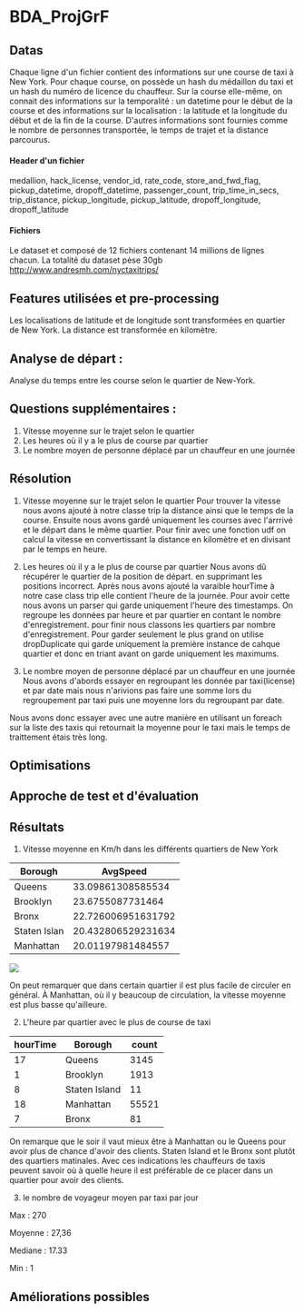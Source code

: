 # BDA_ProjGrF

## Datas
Chaque ligne d'un fichier contient des informations sur une course de taxi à New York. 
Pour chaque course, on possède un hash du médaillon du taxi et un hash du numéro de licence 
du chauffeur. Sur la course elle-même, on connait des informations sur la temporalité :
un datetime pour le début de la course et des informations sur la localisation : la latitude
et la longitude du début et de la fin de la course. D'autres informations sont fournies comme
le nombre de personnes transportée, le temps de trajet et la distance parcourus.


#### Header d'un fichier
medallion, hack_license, vendor_id, rate_code, store_and_fwd_flag, pickup_datetime, dropoff_datetime, passenger_count, trip_time_in_secs, trip_distance, pickup_longitude, pickup_latitude, dropoff_longitude, dropoff_latitude


#### Fichiers
Le dataset et composé de 12 fichiers contenant 14 millions de lignes chacun. La totalité du dataset pèse 30gb
http://www.andresmh.com/nyctaxitrips/

## Features utilisées et pre-processing
Les localisations de latitude et de longitude sont transformées en quartier de New York. La distance est transformée en kilomètre.


## Analyse de départ :
Analyse du temps entre les course selon le quartier de New-York.


## Questions supplémentaires :

1. Vitesse moyenne sur le trajet selon le quartier
2. Les heures où il y a le plus de course par quartier
3. Le nombre moyen de personne déplacé par un chauffeur en une journée

## Résolution
1. Vitesse moyenne sur le trajet selon le quartier
Pour trouver la vitesse nous avons ajouté à notre classe trip la distance ainsi que le temps de la course. Ensuite nous avons gardé uniquement les courses avec l'arrrivé et le départ dans le même quartier. Pour finir avec une fonction udf on calcul la vitesse en convertissant la distance en kilomètre et en divisant par le temps en heure.

2. Les heures où il y a le plus de course par quartier
Nous avons dû récupérer le quartier de la position de départ. en supprimant les positions incorrect. Après nous avons ajouté la varaible hourTime à notre case class trip elle contient l'heure de la journée. Pour avoir cette nous avons un parser qui garde uniquement l'heure des timestamps. On regroupe les données par heure et par quartier en contant le nombre d'enregistrement. pour finir nous classons les quartiers par nombre d'enregistrement. Pour garder seulement le plus grand on utilise dropDuplicate qui garde uniquement la première instance de cahque quartier et donc en triant avant on garde uniquement les maximums.

3. Le nombre moyen de personne déplacé par un chauffeur en une journée
Nous avons d'abords essayer en regroupant les donnée par taxi(license) et par date mais nous n'arivions pas faire une somme lors du regroupement par taxi puis une moyenne lors du regroupant par date.

Nous avons donc essayer avec une autre manière en utilisant un foreach sur la liste des taxis qui retournait la moyenne pour le taxi mais le temps de traittement étais très long.


## Optimisations

## Approche de test et d'évaluation

## Résultats
1. Vitesse moyenne en Km/h dans les différents quartiers de New York 

| Borough | AvgSpeed |
| -------- | -------- | 
| Queens    | 33.09861308585534     | 
| Brooklyn    | 23.6755087731464     | 
| Bronx    | 22.726006951631792    | 
| Staten Islan    |20.432806529231634     | 
| Manhattan    | 20.01197981484557     | 

![](https://i.imgur.com/7OQQav5.png)

On peut remarquer que dans certain quartier il est plus facile de circuler en général. À Manhattan, où il y beaucoup de circulation, la vitesse moyenne est plus basse qu'ailleure.


2. L'heure par quartier avec le plus de course de taxi

|hourTime|      Borough|count|
|--------|-------------|-----|
|      17|       Queens| 3145|
|       1|     Brooklyn| 1913|
|       8|Staten Island|   11|
|      18|    Manhattan|55521|
|       7|        Bronx|   81|

On remarque que le soir il vaut mieux être à Manhattan ou le Queens pour avoir plus de chance d'avoir des clients. Staten Island et le Bronx sont plutôt des quartiers matinales. Avec ces indications les chauffeurs de taxis peuvent savoir où à quelle heure il est préférable de ce placer dans un quartier pour avoir des clients.

3. le nombre de voyageur moyen par taxi par jour

Max : 270

Moyenne : 27,36

Mediane : 17.33

Min : 1

## Améliorations possibles



